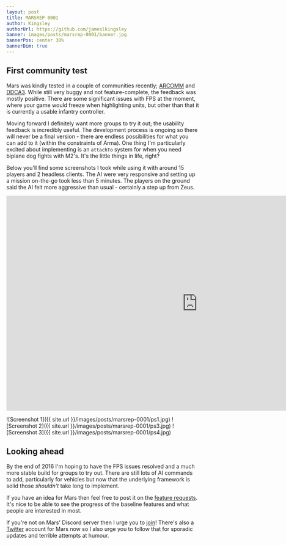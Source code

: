 ```yaml
---
layout: post
title: MARSREP 0001
author: Kingsley
authorUrl: https://github.com/jameslkingsley
banner: images/posts/marsrep-0001/banner.jpg
bannerPos: center 30%
bannerDim: true
---
```


## First community test
Mars was kindly tested in a couple of communities recently; [ARCOMM](http://www.arcomm.co/) and [DDCA3](https://ddca3.com/). While still very buggy and not feature-complete, the feedback was mostly positive. There are some significant issues with FPS at the moment, where your game would freeze when highlighting units, but other than that it is currently a usable infantry controller.

Moving forward I definitely want more groups to try it out; the usability feedback is incredibly useful. The development process is ongoing so there will never be a final version - there are endless possibilities for what you can add to it (within the constraints of Arma). One thing I'm particularly excited about implementing is an `attachTo` system for when you need biplane dog fights with M2's. It's the little things in life, right?

Below you'll find some screenshots I took while using it with around 15 players and 2 headless clients. The AI were very responsive and setting up a mission on-the-go took less than 5 minutes. The players on the ground said the AI felt more aggressive than usual - certainly a step up from Zeus.

<iframe width="1000" height="563" src="https://www.youtube.com/embed/hepzndGzhho" frameborder="0" allowfullscreen></iframe>

![Screenshot 1]({{ site.url }}/images/posts/marsrep-0001/ps1.jpg)
![Screenshot 2]({{ site.url }}/images/posts/marsrep-0001/ps3.jpg)
![Screenshot 3]({{ site.url }}/images/posts/marsrep-0001/ps4.jpg)

## Looking ahead
By the end of 2016 I'm hoping to have the FPS issues resolved and a much more stable build for groups to try out. There are still lots of AI commands to add, particularly for vehicles but now that the underlying framework is solid those _shouldn't_ take long to implement.

If you have an idea for Mars then feel free to post it on the [feature requests](https://github.com/marseditor/mars/issues/32). It's nice to be able to see the progress of the baseline features and what people are interested in most.

If you're not on Mars' Discord server then I urge you to [join](https://discord.gg/0vfzEmmrAOu1T2uk)! There's also a [Twitter](https://twitter.com/marsmod) account for Mars now so I also urge you to follow that for sporadic updates and terrible attempts at humour.

